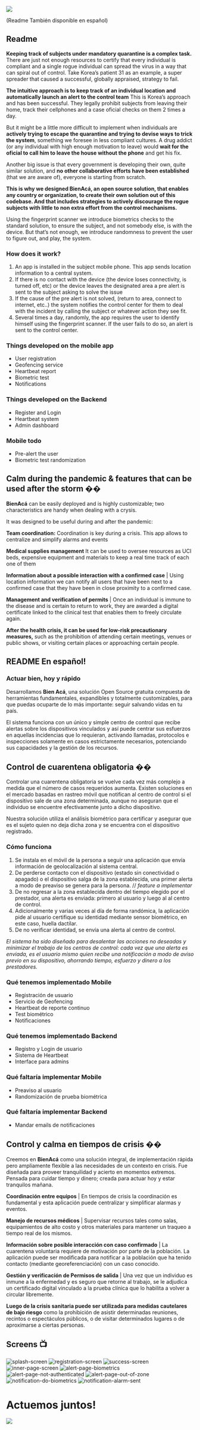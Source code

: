 ![](images/bienaca-logo-horizontal-negro220.png)

(Readme También disponible en español)

## **Readme**

**Keeping track of subjects under mandatory quarantine is a complex task.** There are just not enough resources to certify that every individual is compliant and a single rogue individual can spread the virus in a way that can spiral out of control. Take Korea’s patient 31 as an example, a super spreader that caused a successful, globally appraised, strategy to fail.

**The intuitive approach is to keep track of an individual location and automatically launch an alert to the control team** This is Korea’s approach and has been successful. They legally prohibit subjects from leaving their home, track their cellphones and a case oficial checks on them 2 times a day.

But it might be a little more difficult to implement when individuals are **actively trying to escape the quarantine and trying to devise ways to trick the system**, something we foresee in less compliant cultures. A drug addict (or any individual with high enough motivation to leave) would **wait for the oficial to call him to leave the house without the phone** and get his fix.

Another big issue is that every government is developing their own, quite similar solution, and **no other collaborative efforts have been established** (that we are aware of), everyone is starting from scratch.

**This is why we designed BienAcá, an open source solution, that enables any country or organization, to create their own solution out of this codebase. And that includes strategies to actively discourage the rogue subjects with little to non extra effort from the control mechanisms.**

Using the fingerprint scanner we introduce biometrics checks to the standard solution, to ensure the subject, and not somebody else, is with the device. But that’s not enough, we introduce randomness to prevent the user to figure out, and play, the system.

### **How does it work?**

1. An app is installed in the subject mobile phone. This app sends location information to a central system.
2. If there is no contact with the device (the device loses connectivity, is turned off, etc) or the device leaves the designated area a pre alert is sent to the subject asking to solve the issue
3. If the cause of the pre alert is not solved, (return to area, connect to internet, etc..) the system notifies the control center for them to deal with the incident by calling the subject or whatever action they see fit.
4. Several times a day, randomly, the app requires the user to identify himself using the fingerprint scanner. If the user fails to do so, an alert is sent to the control center.

### **Things developed on the mobile app**

- User registration
- Geofencing service
- Heartbeat report
- Biometric test
- Notifications

### **Things developed on the Backend**

- Register and Login
- Heartbeat system
- Admin dashboard

### **Mobile todo**

- Pre-alert the user 
- Biometric test randomization

## **Calm during the pandemic & features that can be used after the storm ��**

**BienAcá** can be easily deployed and is highly customizable; two characteristics are handy when dealing with a crysis. 

It was designed to be useful during and after the pandemic:

**Team coordination:** Coordination is key during a crisis. This app allows to centralize and simplify alarms and events

**Medical supplies management** It can be used to oversee resources as UCI beds, expensive equipment and materials to keep a real time track of each one of them

**Information about a possible interaction with a confirmed case** | Using location information we can notify all users that have been next to a confirmed case that they have been in close proximity to a confirmed case.

**Management and verification of permits** | Once an individual is immune to the disease and is certain to return to work, they are awarded a digital certificate linked to the clinical test that enables them to freely circulate again.

**After the health crisis, it can be used for low-risk precautionary measures,** such as the prohibition of attending certain meetings, venues or public shows, or visiting certain places or approaching certain people.
​
​
​
​
​
​
## README En español!

###  Actuar bien, hoy y rápido

Desarrollamos **Bien Acá**, una solución Open Source gratuita compuesta de herramientas fundamentales, expandibles y totalmente customizables, para que puedas ocuparte de lo más importante: seguir salvando vidas en tu país.

El sistema funciona con un único y simple centro de control que recibe alertas sobre los dispositivos vinculados y así puede centrar sus esfuerzos en aquellas incidencias que lo requieran, activando llamadas, protocolos e inspecciones solamente en casos estrictamente necesarios, potenciando sus capacidades y la gestión de los recursos.

## Control de cuarentena obligatoria ��
Controlar una cuarentena obligatoria se vuelve cada vez más complejo a medida que el número de casos requeridos aumenta. Existen soluciones en el mercado basadas en rastreo móvil que notifican al centro de control si el dispositivo sale de una zona determinada, aunque no aseguran que el individuo se encuentre efectivamente junto a dicho dispositivo.

Nuestra solución utiliza el análisis biométrico para certificar y asegurar que es el sujeto quien no deja dicha zona y se encuentra con el dispositivo registrado.

### Cómo funciona
1. Se instala en el móvil de la persona a seguir una aplicación que envía información de geolocalización al sistema central.
2. De perderse contacto con el dispositivo (estado sin conectividad o apagado) o el dispositivo salga de la zona establecida, una primer alerta a modo de preaviso se genera para la persona. // *feature a implementar*
3. De no regresar a la zona establecida dentro del tiempo elegido por el prestador, una alerta es enviada: primero al usuario y luego al al centro de control.
4. Adicionalmente y varias veces al día de forma randómica, la aplicación pide al usuario certifique su identidad mediante sensor biométrico, en este caso, huella dactilar.
5. De no verificar identidad, se envía una alerta al centro de control.

*El sistema ha sido diseñado para desalentar las acciones no deseadas y minimizar el trabajo de los centros de control: cada vez que una alerta es enviada, es el usuario mismo quien recibe una notificación a modo de aviso previo en su dispositivo, ahorrando tiempo, esfuerzo y dinero a los prestadores.*

### Qué tenemos implementado Mobile
- Registración de usuario
- Servicio de Geofencing
- Heartbeat de reporte continuo
- Test biométrico
- Notificaciones

### Qué tenemos implementado Backend
- Registro y Login de usuario
- Sistema de Heartbeat
- Interface para admins

### Qué faltaría implementar Mobile
- Preaviso al usuario
- Randomización de prueba biométrica

### Qué faltaría implementar Backend
- Mandar emails de notificaciones

## Control y calma en tiempos de crisis ��
Creemos en **BienAcá** como una solución integral, de implementación rápida pero ampliamente flexible a las necesidades de un contexto en crisis. Fue diseñada para proveer tranquilidad y acierto en momentos extremos. Pensada para cuidar tiempo y dinero; creada para actuar hoy y estar tranquilos mañana.

**Coordinación entre equipos** | En tiempos de crisis la coordinación es fundamental y esta aplicación puede centralizar y simplificar alarmas y eventos.

**Manejo de recursos médicos** | Supervisar recursos tales como salas, equipamientos de alto costo y otros materiales para mantener un traqueo a tiempo real de los mismos.

**Información sobre posible interacción con caso confirmado** | La cuarentena voluntaria requiere de motivación por parte de la población. La aplicación puede ser modificada para notificar a la población que ha tenido contacto (mediante georeferenciación) con un caso conocido.

**Gestión y verificación de Permisos de salida** | Una vez que un individuo es inmune a la enfermedad y es seguro que retorne al trabajo, se le adjudica un certificado digital vinculado a la prueba clínica que lo habilita a volver a circular libremente.

**Luego de la crisis sanitaria puede ser utilizada para medidas cautelares de bajo riesgo** como la prohibición de asistir determinadas reuniones, recintos o espectáculos públicos, o de visitar determinados lugares o de aproximarse a ciertas personas.

## Screens :tv:
![splash-screen](images/splash-screen.jpg)
![registration-screen](images/register.jpg)
![success-screen](images/success-screen.jpg)
![inner-page-screen](images/inner-page.jpg)
![alert-page-biometrics](images/alert-page-biometrics.jpg)
![alert-page-not-authenticated](images/alert-page-not-authenticated.jpg)
![alert-page-out-of-zone](images/alert-page-out-of-zone.jpg)
![notification-do-biometrics](images/notification-do-biometrics.jpg)
![notification-alarm-sent](images/notification-alarm-sent.jpg)
​
​
# Actuemos juntos!
[<img src="images/footer.png">](https://www.ingsw.com/)
